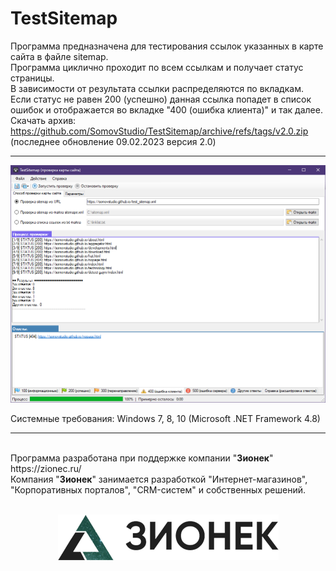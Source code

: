 # TestSitemap
Программа предназначена для тестирования ссылок указанных в карте сайта в файле sitemap. 
<br>
Программа циклично проходит по всем ссылкам и получает статус страницы. 
<br>
В зависимости от результата ссылки распределяются по вкладкам.
<br>
Если статус не равен 200 (успешно) данная ссылка попадет в список ошибок и отображается во вкладке "400 (ошибка клиента)" и так далее.
<br>
Скачать архив: https://github.com/SomovStudio/TestSitemap/archive/refs/tags/v2.0.zip
<br>
(последнее обновление 09.02.2023 версия 2.0)
<hr>

<p align="center">
  <img src="https://github.com/SomovStudio/TestSitemap/blob/master/TestSitemap.v2/img/screenshot.png">
</p>

Системные требования: Windows 7, 8, 10 (Microsoft .NET Framework 4.8)

<hr>
<br>Программа разработана при поддержке компании "<b>Зионек</b>" https://zionec.ru/
<br>Компания "<b>Зионек</b>" занимается разработкой "Интернет-магазинов", "Корпоративных порталов", "CRM-систем" и собственных решений.
<br><br>
<p align="center">
  <img src="https://github.com/SomovStudio/Hat/blob/main/Img/partners/companyzionec.png">
</p>